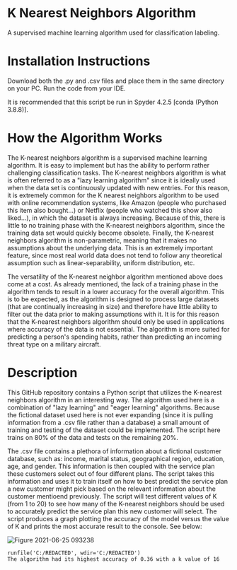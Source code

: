 # K Nearest Neighbors Algorithm
A supervised machine learning algorithm used for classification labeling.

# Installation Instructions
Download both the .py and .csv files and place them in the same directory on your PC. Run the code from your IDE.

It is recommended that this script be run in Spyder 4.2.5 [conda (Python 3.8.8)]. 

# How the Algorithm Works
The K-nearest neighbors algorithm is a supervised machine learning algorithm. It is easy to implement but has the ability to perform rather challenging classification tasks. The K-nearest neighbors algorithm is what is often referred to as a "lazy learning algorithm" since it is ideally used when the data set is continuously updated with new entries. For this reason, it is extremely common for the K nearest neighbors algorithm to be used with online recommendation systems, like Amazon (people who purchased this item also bought...) or Netflix (people who watched this show also liked...), in which the dataset is always increasing. Because of this, there is little to no training phase with the K-nearest neighbors algorithm, since the training data set would quickly become obsolete. Finally, the K-nearest neighbors algorithm is non-parametric, meaning that it makes no assumptions about the underlying data. This is an extremely important feature, since most real world data does not tend to follow any theoretical assumption such as linear-separability, uniform distribution, etc.

The versatility of the K-nearest neighbor algorithm mentioned above does come at a cost. As already mentioned, the lack of a training phase in the algorithm tends to result in a lower accuracy for the overall algorithm. This is to be expected, as the algorithm is designed to process large datasets (that are continually increasing in size) and therefore have little ability to filter out the data prior to making assumptions with it. It is for this reason that the K-nearest neighbors algorithm should only be used in applications where accuracy of the data is not essential. The algorithm is more suited for predicting a person's spending habits, rather than predicting an incoming threat type on a military aircraft. 

# Description
This GitHub repository contains a Python script that utilizes the K-nearest neighbors algorithm in an interesting way. The algorithm used here is a combination of "lazy learning" and "eager learning" algorithms. Because the fictional dataset used here is not ever expanding (since it is pulling information from a .csv file rather than a database) a small amount of training and testing of the dataset could be implemented. The script here trains on 80% of the data and tests on the remaining 20%. 

The .csv file contains a plethora of information about a fictional customer database, such as: income, marital status, geographical region, education, age, and gender. This information is then coupled with the service plan these customers select out of four different plans. The script takes this information and uses it to train itself on how to best predict the service plan a new customer might pick based on the relevant information about the customer mentioend previously. The script will test different values of K (from 1 to 20) to see how many of the K-nearest neighbors should be used to accurately predict the service plan this new customer will select. The script produces a graph plotting the accuracy of the model versus the value of K and prints the most accurate result to the console. See below:

![Figure 2021-06-25 093238](https://user-images.githubusercontent.com/83550613/123440868-df1e9200-d598-11eb-80ce-e54dc759d26a.png)

    runfile('C:/REDACTED', wdir='C:/REDACTED')
    The algorithm had its highest accuracy of 0.36 with a k value of 16
